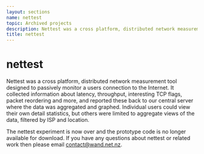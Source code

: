 ```yaml
---
layout: sections
name: nettest
topic: Archived projects
description: Nettest was a cross platform, distributed network measurement tool designed to passively monitor a users connection to the Internet.
title: nettest
---
```


# nettest

Nettest was a cross platform, distributed network measurement tool designed to passively monitor a users connection to the Internet. It collected information about latency, throughput, interesting TCP flags, packet reordering and more, and reported these back to our central server where the data was aggregated and graphed. Individual users could view their own detail statistics, but others were limited to aggregate views of the data, filtered by ISP and location.

The nettest experiment is now over and the prototype code is no longer available for download. If you have any questions about nettest or related work then please email [contact@wand.net.nz](mailto:contact@wand.net.nz).
